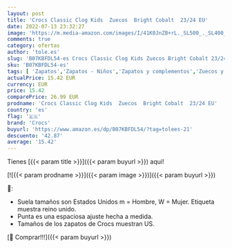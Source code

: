 ```yaml
---
layout: post
title: 'Crocs Classic Clog Kids  Zuecos  Bright Cobalt  23/24 EU'
date: 2022-07-13 23:32:27
image: 'https://m.media-amazon.com/images/I/41K0JnZB+rL._SL500_._SL400_.jpg'
comments: true
category: ofertas
author: 'tole.es'
slug: 'B07KBFDL54-es Crocs Classic Clog Kids Zuecos Bright Cobalt 23/24 EU'
sku: 'B07KBFDL54-es'
tags: [ 'Zapatos','Zapatos - Niños','Zapatos y complementos','Zuecos y mules para niño','crocs','zuecos','🇪🇸', ]
actualPrice: 15.42 EUR
currency: EUR
price: 15.42
comparePrice: 26.99 EUR
prodname: 'Crocs Classic Clog Kids  Zuecos  Bright Cobalt  23/24 EU'
country: 'es'
flag: '🇪🇸'
brand: 'Crocs'
buyurl: 'https://www.amazon.es/dp/B07KBFDL54/?tag=tolees-21'
descuento: '42.87'
average: '15.42'
---
```


Tienes [{{< param title >}}]({{< param buyurl >}}) aqui!

[![{{< param prodname >}}]({{< param image >}})]({{< param buyurl >}})

🔎:

- Suela tamaños son Estados Unidos m = Hombre, W = Mujer. Etiqueta muestra reino unido.
- Punta es una espaciosa ajuste hecha a medida.
- Tamaños de los zapatos de Crocs muestran US.

[🛒 Comprar!!!]({{< param buyurl >}})
